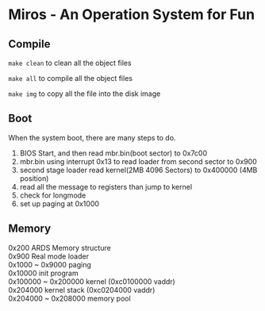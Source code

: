 # Miros - An Operation System for Fun
## Compile
```make clean```
to clean all the object files

```make all```
to compile all the object files

```make img```
to copy all the file into the disk image

## Boot
When the system boot, there are many steps to do.
1. BIOS Start, and then read mbr.bin(boot sector) to 0x7c00
2. mbr.bin using interrupt 0x13 to read loader from second sector to 0x900
3. second stage loader read kernel(2MB 4096 Sectors) to 0x400000 (4MB position)
4. read all the message to registers than jump to kernel
5. check for longmode
6. set up paging at 0x1000

## Memory
0x200 ARDS Memory structure  
0x900 Real mode loader  
0x1000 ~ 0x9000 paging  
0x10000 init program  
0x100000 ~ 0x200000 kernel (0xc0100000 vaddr)  
0x204000 kernel stack (0xc0204000 vaddr)  
0x204000 ~ 0x208000 memory pool
